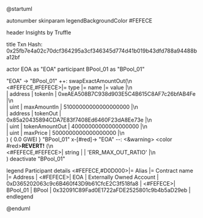 

@startuml

autonumber
skinparam legendBackgroundColor #FEFECE

<style>
      header {
        HorizontalAlignment left
        FontColor purple
        FontSize 14
        Padding 10
      }
    </style>

header Insights by Truffle

title Txn Hash: 0x25fb7e4a02c70dcf364295a3cf346345d774d41b019b43dfd788a94488ba12bf


actor EOA as "EOA"
participant BPool_01 as "BPool_01"

"EOA" -> "BPool_01" ++: swapExactAmountOut(\n\
<#FEFECE,#FEFECE>|= type |= name |= value |\n\
| address | tokenIn | 0xeAEA508B7C938d903E5C4B615C8AF7c26bfAB4Fe |\n\
| uint | maxAmountIn | 51000000000000000000 |\n\
| address | tokenOut | 0x85a20435894CDA7E83f7408Ed6460F23dA8Ee73e |\n\
| uint | tokenAmountOut | 40000000000000000000 |\n\
| uint | maxPrice | 5000000000000000000 |\n\
) { 0.0 GWEI }
"BPool_01" x-[#red]-> "EOA" --: <&warning> <color #red>**REVERT!**</color> (\n\
<#FEFECE,#FEFECE>| string |  | 'ERR_MAX_OUT_RATIO' |\n\
)
deactivate "BPool_01"

legend
Participant details
<#FEFECE,#D0D000>|= Alias |= Contract name |= Address |
<#FEFECE>| EOA | Externally Owned Account | 0xD365202063c9c6B460f43D9b61CfcE2C3f518fa8 |
<#FEFECE>| BPool_01 | BPool | 0x32091C89Fad0E1722aFDE2525801c9b4b5aD29eb |
endlegend

@enduml